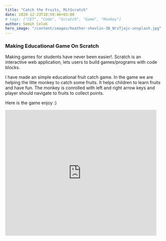 ```yaml
---
title: "Catch the Fruits, MitScratch"
date: 2020-12-23T18:59:46+03:00
# tags: ["CET", "Code", "Scratch", "Game", "Monkey"]
author: Semih Celek
hero_image: "/content/images/heather-shevlin-3B_NrzTjajc-unsplash.jpg"
---
```


### Making Educational Game On Scratch

Making games for students have never been easier!. Scratch is an interactive web application, lets users to build games/programs with code blocks.

I have made an simple educational fruit catch game. In the game we are helping the litte monkey to catch some fruits. It helps children to learn fruits and have fun. The monkey is conrolled with left and right arrow keys and player should navigate to fruits to collect points.

Here is the game enjoy :)

<iframe src="https://scratch.mit.edu/projects/467441241/embed" allowtransparency="true" width="485" height="402" frameborder="0" scrolling="no" allowfullscreen></iframe>
